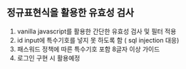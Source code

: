 ## 정규표현식을 활용한 유효성 검사
  1. vanilla javascript를 활용한 간단한 유효성 검사 및 필터 적용
  2. id input에 특수기호를 넣지 못 하도록 함 ( sql injection 대응)
  3. 패스워드 정책에 따른 특수기호 포함 8글자 이상 가이드
  4. 로그인 구현 시 활용예정
